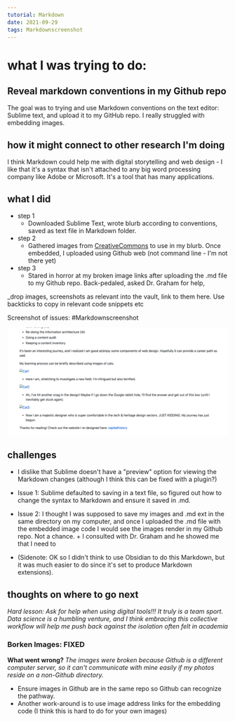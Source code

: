 ```yaml
---
tutorial: Markdown
date: 2021-09-29
tags: Markdownscreenshot 
---
```


# what I was trying to do: 
## Reveal markdown conventions in my Github repo

The goal was to trying and use Markdown conventions on the text editor: Sublime text, and upload it to my GitHub repo. I really struggled with embedding images.

## how it might connect to other research I'm doing

I think Markdown could help me with digital storytelling and web design - I like that it's a syntax that isn't attached to any big word processing company like Adobe or Microsoft. It's a tool that has many applications.

## what I did

+ step 1  
	+ Downloaded Sublime Text, wrote blurb according to conventions, saved as text file in Markdown folder.
+ step 2
	+ Gathered images from [CreativeCommons](https://creativecommons.org/) to use in my blurb. Once embedded, I uploaded using Github web (not command line - I'm not there yet)
+ step 3
	+ Stared in horror at my broken image links after uploading the .md file to my Github repo. Back-pedaled, asked Dr. Graham for help, 

_drop images, screenshots as relevant into the vault, link to them here. Use backticks to copy in relevant code snippets etc

Screenshot of issues: #Markdownscreenshot

![Markdown](Markdownimagefail.png)

## challenges 

+ I dislike that Sublime doesn't have a "preview" option for viewing the Markdown changes (although I think this can be fixed with a plugin?) 

+ Issue 1: Sublime defaulted to saving in a text file, so figured out how to change the syntax to Markdown and ensure it saved in .md.
+ Issue 2: I thought I was supposed to save my images and .md ext in the same directory on my computer, and once I uploaded the .md file with the embedded image code I would see the images render in my Github repo. Not a chance. 
			+ I consulted with Dr. Graham and he showed me that I need to 

+ (Sidenote: OK so I didn't think to use Obsidian to do this Markdown, but it was much easier to do since it's set to produce Markdown extensions).

## thoughts on where to go next

*Hard lesson: Ask for help when using digital tools!!! It truly is a team sport. Data science is a humbling venture, and I think embracing this collective workflow will help me push back against the isolation often felt in academia*

### Borken Images: FIXED

**What went wrong?** *The images were broken because Github is a different computer server, so it can't communicate with mine easily if my photos reside on a non-Github directory.*
+ Ensure images in Github are in the same repo so Github can recognize the pathway. 
+ Another work-around is to use image address links for the embedding code (I think this is hard to do for your own images)


